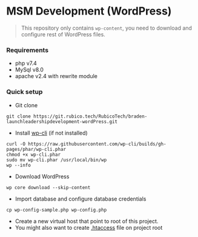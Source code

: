 # MSM Development (WordPress)

> This repository only contains `wp-content`, you need to download and configure rest of WordPress files.

### Requirements

* php v7.4
* MySql v8.0
* apache v2.4 with rewrite module

### Quick setup

* Git clone

```
git clone https://git.rubico.tech/RubicoTech/braden-launchleadershipdevelopment-wordPress.git
```

* Install [wp-cli](http://wp-cli.org/) (if not installed)

```
curl -O https://raw.githubusercontent.com/wp-cli/builds/gh-pages/phar/wp-cli.phar
chmod +x wp-cli.phar
sudo mv wp-cli.phar /usr/local/bin/wp
wp --info
```

* Download WordPress

```
wp core download --skip-content 
```

* Import database and configure database credentials

```
cp wp-config-sample.php wp-config.php
```

* Create a new virtual host that point to root of this project.
* You might also want to create [.htaccess](https://codex.wordpress.org/htaccess) file on project root